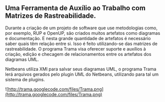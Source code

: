 ## Uma Ferramenta de Auxílio ao Trabalho com Matrizes de Rastreabilidade. ##

Durante a criação de um projeto de software que use metodologias como, por exemplo, RUP e OpenUP, são criados muitos artefatos como diagramas e documentação. E nesta grande quantidade de artefatos é necessário saber quais têm relação entre si. Isso é feito utilizando-se das matrizes de rastreabilidade. O programa Trama visa oferecer suporte e auxílios à criação, edição e checagem de relacionamentos entre os artefatos dos diagramas UML.

Netbeans utiliza XMI para salvar seus diagramas UML, o programa Trama lerá arquivos gerados pelo plugin UML do Netbeans, utilizando para tal um sistema de plugins.

![http://trama.googlecode.com/files/Trama.png](http://trama.googlecode.com/files/Trama.png)